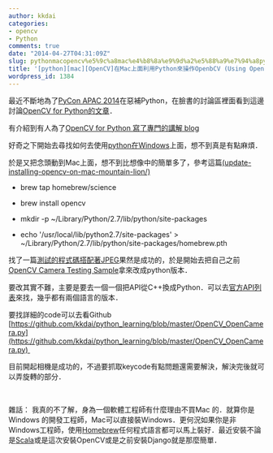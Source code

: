 ```yaml
---
author: kkdai
categories:
- opencv
- Python
comments: true
date: "2014-04-27T04:31:09Z"
slug: pythonmacopencv%e5%9c%a8mac%e4%b8%8a%e9%9d%a2%e5%88%a9%e7%94%a8python%e4%be%86%e6%93%8d%e4%bd%9copenbcv-using-opencv-in-mac-via-python
title: '[python][mac][OpenCV]在Mac上面利用Python來操作OpenbCV (Using OpenCV in Mac via python)'
wordpress_id: 1384
---
```


最近不斷地為了[PyCon APAC 2014](https://www.google.com.tw/url?sa=t&rct=j&q=&esrc=s&source=web&cd=1&cad=rja&uact=8&ved=0CC4QFjAA&url=https%3A%2F%2Ftw.pycon.org%2F&ei=FdBbU-CPGoXokgWR94DIDQ&usg=AFQjCNE86SZ1r0Ha7LxhwVWLF67vEKcihA&sig2=leo7FMfmi0iZ7v-E0Dv4xg)在惡補Python，在臉書的討論區裡面看到這邊討論[OpenCV for Python的文章](https://www.facebook.com/groups/pythontw/permalink/10152836902068438/?stream_ref=2)．




有介紹到有人為了[OpenCV for Python 寫了專門的講解 blog](http://opencvpython.blogspot.tw/p/list-of-articles-in-this-blog.html)




好奇之下開始去尋找如何去使用[python在Windows](http://docs.opencv.org/trunk/doc/py_tutorials/py_setup/py_setup_in_windows/py_setup_in_windows.html)上面，想不到真是有點麻煩．




於是又把念頭動到Mac上面，想不到比想像中的簡單多了，參考這篇[(update-installing-opencv-on-mac-mountain-lion/)](http://www.jeffreythompson.org/blog/2013/08/22/update-installing-opencv-on-mac-mountain-lion/)






  * brew tap homebrew/science


  * brew install opencv


  * mkdir -p ~/Library/Python/2.7/lib/python/site-packages


  * echo '/usr/local/lib/python2.7/site-packages' > ~/Library/Python/2.7/lib/python/site-packages/homebrew.pth




找了一篇[測試的程式碼搭配著JPEG](https://github.com/abidrahmank/OpenCV2-Python/blob/master/Official_Tutorial_Python_Codes/1_introduction/modify_image.py)果然是成功的，於是開始去把自己之前[OpenCV Camera Testing Sample](https://gist.github.com/kkdai/9803015)拿來改成python版本．




要改其實不難，主要是要去一個一個把API從C++換成Python．可以去[官方API列表](http://docs.opencv.org/modules/highgui/doc/user_interface.html?highlight=cv.waitkey#cv.WaitKey)來找，幾乎都有兩個語言的版本．




要找詳細的code可以去看Github [https://github.com/kkdai/python_learning/blob/master/OpenCV_OpenCamera.py](https://github.com/kkdai/python_learning/blob/master/OpenCV_OpenCamera.py) 




目前開起相機是成功的，不過要抓取keycode有點問題還需要解決，解決完後就可以弄旋轉的部分．




 




雜話： 我真的不了解，身為一個軟體工程師有什麼理由不買Mac 的．就算你是Windows 的開發工程師，Mac可以直接裝Windows．更何況如果你是非Windows工程師，使用[Homebrew](http://brew.sh/)任何程式語言都可以馬上裝好．最近安裝不論是[Scala](http://www.scala-lang.org/)或是這次安裝OpenCV或是之前安裝Django就是那麼簡單．
